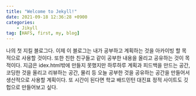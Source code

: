 ```yaml
---
title: "Welcome to Jekyll!"
date: 2021-09-18 12:36:28 +0900
categories:
    - Jikyll
tag: [HAFS, first, my, blog]
---
```

나의 첫 지킬 블로그다. 이제 이 블로그는 내가 공부하고 계획하는 것을 아카이빙 할 목적으로 사용할 것이다. 또한 친한 친구들고 같이 공부한 내용을 올리고 공유하는 것이 목적이다. 
지금은 idex.html밖에 만들지 못했지만 하루하루 계획과 피드백을 만드는 공간, 코딩한 것을 올리고 리뷰하는 공간, 물리 등 오늘 공부한 것을 공유하는 공간을 만들어서 생산적으로 사용할 계획이다. 
또 시간이 된다면 학교 배드민턴 대진표 정적 사이트도 깃헙으로 만들어보고 싶다.
